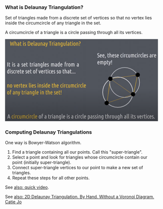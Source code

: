 ### What is Delaunay Triangulation?

Set of triangles made from a discrete set of vertices so that no vertex lies inside the circumcircle of any triangle in the set.

A circumcircle of a triangle is a circle passing through all its vertices.

![Alt text](image.png)

### Computing Delaunay Triangulations

One way is Bowyer-Watson algorithm.

1. Find a triangle containing all our points. Call this "super-triangle".
2. Select a point and look for triangles whose circumcircle contain our point (initially super-triangle).
3. Connect super-triangle vertices to our point to make a new set of triangles.
4. Repeat these steps for all other points.


See [also: quick video](https://www.youtube.com/watch?v=GctAunEuHt4&ab_channel=SCIco).


See [also: 2D Delaunay Triangulation. By Hand. Without a Voronoi Diagram. Catie Jo](https://medium.com/@catiejo/2d-delaunay-triangulation-by-hand-without-a-voronoi-diagram-513156fd549f)

